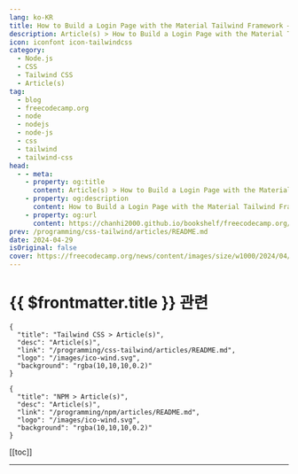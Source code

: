 ```yaml
---
lang: ko-KR
title: How to Build a Login Page with the Material Tailwind Framework – Step by Step Guide
description: Article(s) > How to Build a Login Page with the Material Tailwind Framework – Step by Step Guide
icon: iconfont icon-tailwindcss
category: 
  - Node.js
  - CSS
  - Tailwind CSS
  - Article(s)
tag: 
  - blog
  - freecodecamp.org
  - node
  - nodejs
  - node-js
  - css
  - tailwind
  - tailwind-css
head:
  - - meta:
    - property: og:title
      content: Article(s) > How to Build a Login Page with the Material Tailwind Framework – Step by Step Guide
    - property: og:description
      content: How to Build a Login Page with the Material Tailwind Framework – Step by Step Guide
    - property: og:url
      content: https://chanhi2000.github.io/bookshelf/freecodecamp.org/how-to-build-a-login-page-with-material-tailwind-framework.html
prev: /programming/css-tailwind/articles/README.md
date: 2024-04-29
isOriginal: false
cover: https://freecodecamp.org/news/content/images/size/w1000/2024/04/how-to-build-a-login-page-with-the-material-tailwind-framework-1.jpg
---
```


# {{ $frontmatter.title }} 관련

```component VPCard
{
  "title": "Tailwind CSS > Article(s)",
  "desc": "Article(s)",
  "link": "/programming/css-tailwind/articles/README.md",
  "logo": "/images/ico-wind.svg",
  "background": "rgba(10,10,10,0.2)"
}
```

```component VPCard
{
  "title": "NPM > Article(s)",
  "desc": "Article(s)",
  "link": "/programming/npm/articles/README.md",
  "logo": "/images/ico-wind.svg",
  "background": "rgba(10,10,10,0.2)"
}
```

[[toc]]

---

<SiteInfo
  name="How to Build a Login Page with the Material Tailwind Framework – Step by Step Guide"
  desc="Login pages are like the front doors to our web apps. They should be inviting, easy to use, and safe. If you're looking to create one that combines both style and function, you're in the right place. In this guide, we'll explore how to build a login page with Material..."
  url="https://freecodecamp.org/news/how-to-build-a-login-page-with-material-tailwind-framework/"
  logo="https://cdn.freecodecamp.org/universal/favicons/favicon.ico"
  preview="https://freecodecamp.org/news/content/images/size/w1000/2024/04/how-to-build-a-login-page-with-the-material-tailwind-framework-1.jpg"/>

<!-- TODO: 작성 -->

